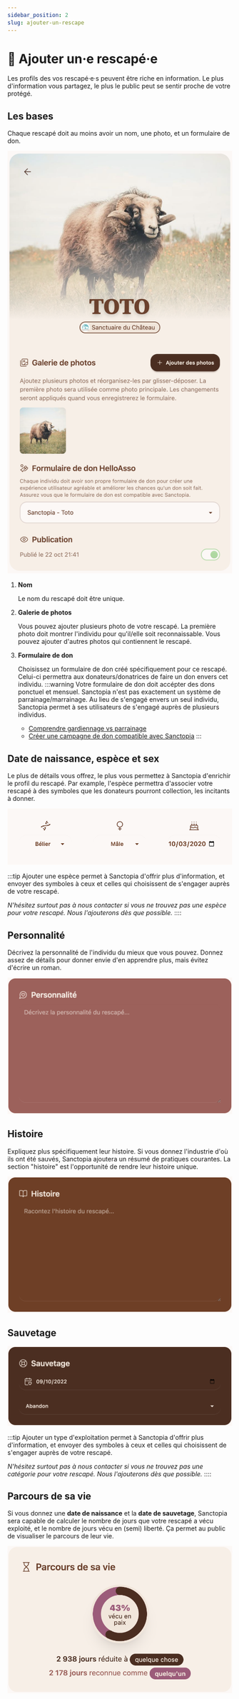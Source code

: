 ```yaml
---
sidebar_position: 2
slug: ajouter-un-rescape
---
```


# 🐰 Ajouter un·e rescapé·e

Les profils des vos rescapé·e·s peuvent être riche en information. Le plus d'information vous partagez, le plus le public peut se sentir proche de votre protégé.

## Les bases

Chaque rescapé doit au moins avoir un nom, une photo, et un formulaire de don.

![Les bases](./img/Sanctopia-animal-profile.png)

1. **Nom**

   Le nom du rescapé doit être unique.

2. **Galerie de photos**

   Vous pouvez ajouter plusieurs photo de votre rescapé. La première photo doit montrer l'individu pour qu'il/elle soit reconnaissable. Vous pouvez ajouter d'autres photos qui contiennent le rescapé.


3. **Formulaire de don**

    Choisissez un formulaire de don créé spécifiquement pour ce rescapé. Celui-ci permettra aux donateurs/donatrices de faire un don envers cet individu.
    :::warning
    Votre formulaire de don doit accépter des dons ponctuel et mensuel. Sanctopia n'est pas exactement un système de parrainage/marrainage. Au lieu de s'engagé envers un seul individu, Sanctopia permet à ses utilisateurs de s'engagé auprès de plusieurs individus.

    - [Comprendre gardiennage vs parrainage](../gardiennage)
    - [Créer une campagne de don compatible avec Sanctopia](../helloasso/formulaires-compatible)
    :::

## Date de naissance, espèce et sex

Le plus de détails vous offrez, le plus vous permettez à Sanctopia d'enrichir le profil du rescapé. Par example, l'espèce permettra d'associer votre rescapé à des symboles que les donateurs pourront collection, les incitants à donner.

![Meta](./img/Sanctopia-animal-meta.png)

:::tip
Ajouter une espèce permet à Sanctopia d'offrir plus d'information, et envoyer des symboles à ceux et celles qui choisissent de s'engager auprès de votre rescapé. 

_N'hésitez surtout pas à nous contacter si vous ne trouvez pas une espèce pour votre rescapé. Nous l'ajouterons dès que possible._
::::

## Personnalité

Décrivez la personnalité de l'individu du mieux que vous pouvez. Donnez assez de détails pour donner envie d'en apprendre plus, mais évitez d'écrire un roman.

![Personnalité](./img/Sanctopia-animal-personalite.png)

## Histoire

Expliquez plus spécifiquement leur histoire. Si vous donnez l'industrie d'où ils ont été sauvés, Sanctopia ajoutera un résumé de pratiques courantes. La section "histoire" est l'opportunité de rendre leur histoire unique.

![Histoire](./img/Sanctopia-animal-histoire.png)

## Sauvetage

![Sauvetage](./img/Sanctopia-animal-sauvetage.png)

:::tip
Ajouter un type d'exploitation permet à Sanctopia d'offrir plus d'information, et envoyer des symboles à ceux et celles qui choisissent de s'engager auprès de votre rescapé. 

_N'hésitez surtout pas à nous contacter si vous ne trouvez pas une catégorie pour votre rescapé. Nous l'ajouterons dès que possible._
::::

## Parcours de sa vie

Si vous donnez une **date de naissance** et la **date de sauvetage**, Sanctopia sera capable de calculer le nombre de jours que votre rescapé a vécu exploité, et le nombre de jours vécu en (semi) liberté. Ça permet au public de visualiser le parcours de leur vie.

![Parcours de vie](./img/Sanctopia-animal-parcours-de-sa-vie.png)